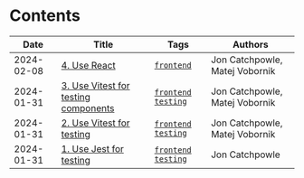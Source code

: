 # Contents

| Date | Title | Tags | Authors |
|-------|------|------|------|
| 2024-02-08 | [4. Use React](doc/adr/0004-use-react.md) | [`frontend`](https://github.com/Catchpowle/adr/blob/main/tags/frontend.md) | Jon Catchpowle, Matej Vobornik
| 2024-01-31 | [3. Use Vitest for testing components](doc/adr/0003-use-vitest-for-testing-components.md) | [`frontend`](https://github.com/Catchpowle/adr/blob/main/tags/frontend.md) [`testing`](https://github.com/Catchpowle/adr/blob/main/tags/testing.md) | Jon Catchpowle, Matej Vobornik
| 2024-01-31 | [2. Use Vitest for testing](doc/adr/0002-use-vitest-for-testing.md) | [`frontend`](https://github.com/Catchpowle/adr/blob/main/tags/frontend.md) [`testing`](https://github.com/Catchpowle/adr/blob/main/tags/testing.md) | Jon Catchpowle, Matej Vobornik
| 2024-01-31 | [1. Use Jest for testing](doc/adr/0001-use-jest-for-testing.md) | [`frontend`](https://github.com/Catchpowle/adr/blob/main/tags/frontend.md) [`testing`](https://github.com/Catchpowle/adr/blob/main/tags/testing.md) | Jon Catchpowle
